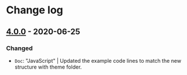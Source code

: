 # Change log

## [4.0.0](https://github.com/cake-hub/web-css_framework/tree/v4.0.0) - 2020-06-25

### Changed

* `Doc`: "JavaScript" | Updated the example code lines to match the new structure with theme folder.
